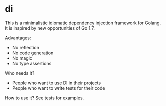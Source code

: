 # di

This is a minimalistic idiomatic dependency injection framework for Golang. It is inspired by new opportunities of Go 1.7. 

Advantages:
- No reflection
- No code generation
- No magic
- No type assertions

Who needs it?
- People who want to use DI in their projects
- People who want to write tests for their code

How to use it?
See tests for examples.
